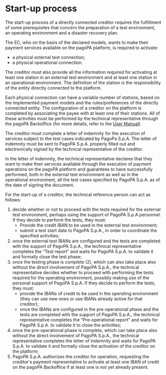 # Start-up process

The start-up process of a directly connected creditor requires the fulfillment of some prerequisites that concern the preparation of a test environment, an operating environment and a disaster recovery plan.

The EC, who on the basis of the declared models, wants to make their payment services available on the pagoPA platform, is required to activate:

* a physical external test connection;
* a physical operational connection.

The creditor must also provide all the information required for activating at least one station in an external test environment and at least one station in an operational environment. The definition of the station is the responsibility of the entity directly connected to the platform.

Each physical connection can have a variable number of stations, based on the implemented payment models and the rules/preferences of the directly connected entity. The configuration of a creditor on the platform is completed by associating the payee with at least one of their stations. All of these activities must be performed by the technical representative through the pagoPA Backoffice (for more details, refer to the [User Manual](https://docs.pagopa.it/manuale-back-office-pagopa/)).

The creditor must complete a letter of indemnity for the execution of services subject to the test cases indicated by PagoPa S.p.A. The letter of indemnity must be sent to PagoPA S.p.A. properly filled out and electronically signed by the technical representative of the creditor.

In the letter of indemnity, the technical representative declares that they want to make their services available through the execution of payment operations on the pagoPA platform and guarantees to have successfully performed, both in the external test environment as well as in the operational environment, all the test cases specified by PagoPA S.p.A. as of the date of signing the document.

For the start-up of a creditor, the technical reference person can act as follows:

1. decide whether or not to proceed with the tests required for the external test environment, perhaps using the support of PagoPA S.p.A personnel. If they decide to perform the tests, they must:
   * Provide the credit IBAN to be used in the external test environment;
   * submit a test start date to PagoPA S.p.A., in order to coordinate the specified activities;
2. once the external test IBANs are configured and the tests are completed with the support of PagoPA S.p.A., the technical representative completes the “Test report” and waits for PagoPA S.p.A. to validate it and formally close the test phase;
3. once the testing phase is complete (2), which can also take place also without the direct involvement of PagoPA S.p.A., the technical representative decides whether to proceed with performing the tests required for the operating environment, possibly making use of the personal support of PagoPA S.p.A. If they decide to perform the tests, they must:
   * provide the IBANs of credit to be used in the operating environment (they can use new ones or use IBANs already active for that creditor);
   * once the IBANs are configured in the pre-operational phase and the tests are completed with the support of PagoPA S.p.A., the technical representative completes the “Pre-operational report” and waits for PagoPA S.p.A. to validate it to close the activities;
4. once the pre-operational phase is complete, which can take place also without the direct involvement of PagoPA S.p.A., the technical representative completes the letter of indemnity and waits for PagoPA S.p.A. to validate it and formally close the activation of the creditor on the platform;
5. PagoPA S.p.A. authorizes the creditor for operation, requesting the creditor's payment representative to activate at least one IBAN of credit on the pagoPA Backoffice if at least one is not yet already present.